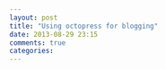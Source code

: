 ```yaml
---
layout: post
title: "Using octopress for blogging"
date: 2013-08-29 23:15
comments: true
categories: 
---
```

